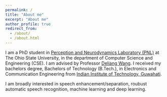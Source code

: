 ```yaml
---
permalink: /
title: "About me"
excerpt: "About me"
author_profile: true
redirect_from: 
  - /about/
  - /about.html
---
```

I am a PhD student in [Perception and Neurodynamics Laboratory (PNL)](http://web.cse.ohio-state.edu/pnl/) at The Ohio State University, in the department of Computer Science and Engineering (CSE). I am advised by Professor [Deliang Wang](http://web.cse.ohio-state.edu/~wang.77/). I received my bachelors degree, Bachelors of Technology (B.Tech.), in Electronics and Communication Engineering from [Indian Institute of Technology, Guwahati](http://www.iitg.ernet.in/).
 
I am broadly interested in speech enhancement/separation, roubust automatic speech recognition, machine learning and deep learning. 
